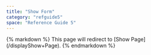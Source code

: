 ```yaml
---
title: "Show Form"
category: "refguide5"
space: "Reference Guide 5"
---
```

<div class="alert alert-warning">{% markdown %}
This page will redirect to [Show Page](/displayShow+Page).
{% endmarkdown %}</div>